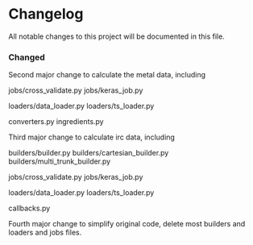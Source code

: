 # Changelog
All notable changes to this project will be documented in this file.

### Changed
Second major change to calculate the metal data, including

jobs/cross_validate.py
jobs/keras_job.py

loaders/data_loader.py
loaders/ts_loader.py

converters.py
ingredients.py


Third major change to calculate irc data, including

builders/builder.py
builders/cartesian_builder.py
builders/multi_trunk_builder.py

jobs/cross_validate.py
jobs/keras_job.py

loaders/data_loader.py
loaders/ts_loader.py

callbacks.py

Fourth major change to simplify original code, delete most builders and loaders and jobs files.
